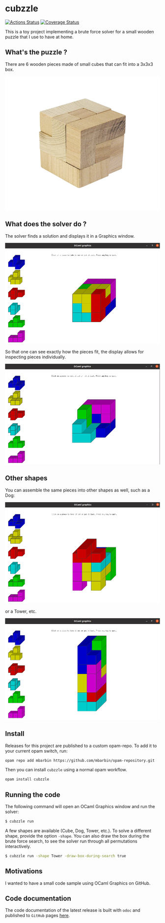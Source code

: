 # cubzzle

[![Actions Status](https://github.com/mbarbin/cubzzle/workflows/ci/badge.svg)](https://github.com/mbarbin/cubzzle/actions/workflows/ci.yml)
[![Coverage Status](https://coveralls.io/repos/github/mbarbin/cubzzle/badge.svg?branch=master)](https://coveralls.io/github/mbarbin/cubzzle?branch=master)

This is a toy project implementing a brute force solver for a small wooden
puzzle that I use to have at home.

## What's the puzzle ?

There are 6 wooden pieces made of small cubes that can fit into a 3x3x3 box.

![The puzzle](images/puzzle.png)

## What does the solver do ?

The solver finds a solution and displays it in a Graphics window.

![The cube](images/cube.png)

So that one can see exactly how the pieces fit, the display allows for
inspecting pieces individually.

![The cube help](images/cube-help.png)

## Other shapes

You can assemble the same pieces into other shapes as well, such as a Dog:

![The dog](images/dog.png)

or a Tower, etc.

![The tower](images/tower.png)

## Install

Releases for this project are published to a custom opam-repo. To add it to your
current opam switch, run:

```sh
opam repo add mbarbin https://github.com/mbarbin/opam-repository.git
```

Then you can install `cubzzle` using a normal opam workflow.

```sh
opam install cubzzle
```

## Running the code

The following command will open an OCaml Graphics window and run the solver:

```bash
$ cubzzle run
```

A few shapes are available (Cube, Dog, Tower, etc.). To solve a different shape,
provide the option `-shape`. You can also draw the box during the brute force
search, to see the solver run through all permutations interactively.

```bash
$ cubzzle run -shape Tower -draw-box-during-search true
```

## Motivations

I wanted to have a small code sample using OCaml Graphics on GitHub.

## Code documentation

The code documentation of the latest release is built with `odoc` and published
to `GitHub` pages [here](https://mbarbin.github.io/cubzzle).
